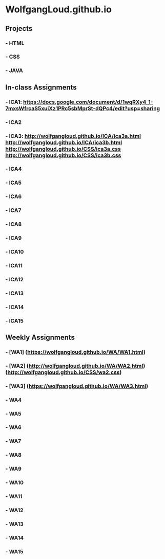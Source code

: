 # WolfgangLoud.github.io

## Projects
### - HTML
### - CSS
### - JAVA

## In-class Assignments
### - ICA1: https://docs.google.com/document/d/1wqRXy4_1-7mxsWfrcaS5xuiXz1PRc5sbMprSt-dQPc4/edit?usp=sharing
### - ICA2
### - ICA3: http://wolfgangloud.github.io/ICA/ica3a.html http://wolfgangloud.github.io/ICA/ica3b.html http://wolfgangloud.github.io/CSS/ica3a.css http://wolfgangloud.github.io/CSS/ica3b.css
### - ICA4
### - ICA5
### - ICA6
### - ICA7
### - ICA8
### - ICA9
### - ICA10
### - ICA11
### - ICA12
### - ICA13
### - ICA14
### - ICA15

## Weekly Assignments
### - [WA1] (https://wolfgangloud.github.io/WA/WA1.html)
### - [WA2] (http://wolfgangloud.github.io/WA/WA2.html)(http://wolfgangloud.github.io/CSS/wa2.css)
### - [WA3] (https://wolfgangloud.github.io/WA/WA3.html)
### - WA4
### - WA5
### - WA6
### - WA7
### - WA8
### - WA9
### - WA10
### - WA11
### - WA12
### - WA13
### - WA14
### - WA15
